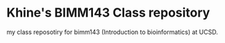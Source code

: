 # Khine's BIMM143 Class repository 
my class reposotiry  for bimm143 (Introduction to bioinformatics) at UCSD.


